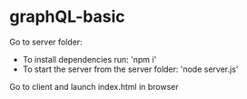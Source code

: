 # graphQL-basic
Go to server folder:
  - To install dependencies run: 'npm i' 
  - To start the server from the server folder: 'node server.js'
  
  
Go to client and launch index.html in browser
